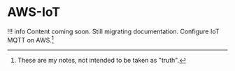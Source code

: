 # AWS-IoT
!!! info
    Content coming soon. Still migrating documentation. 
Configure IoT MQTT on AWS.[^1]






[^1]: These are my notes, not intended to be taken as "truth". 